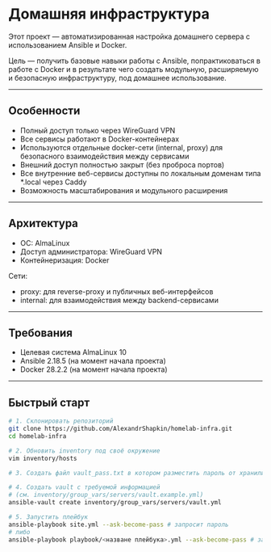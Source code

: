 # Домашняя инфраструктура

Этот проект — автоматизированная настройка домашнего сервера с использованием Ansible и Docker.

Цель — получить базовые навыки работы с Ansible, попрактиковаться в работе с Docker и в результате чего создать модульную, расширяемую и безопасную инфраструктуру, под домашнее использование.

---

## Особенности

- Полный доступ только через WireGuard VPN
- Все сервисы работают в Docker-контейнерах
- Используются отдельные docker-сети (internal, proxy) для безопасного взаимодействия между сервисами
- Внешний доступ полностью закрыт (без проброса портов)
- Все внутренние веб-сервисы доступны по локальным доменам типа *.local через Caddy
- Возможность масштабирования и модульного расширения

---

## Архитектура
- ОС: AlmaLinux 
- Доступ администратора: WireGuard VPN   
- Контейнеризация: Docker  

Сети:
- proxy: для reverse-proxy и публичных веб-интерфейсов
- internal: для взаимодействия между backend-сервисами

---

<!-- ## 📦 Основные сервисы

| Сервис         | Назначение                 | Сеть         | Доступ  |
| -------------- | -------------------------- | ------------ | ------- |
| WireGuard      | VPN-доступ                 | — (хост)     | 🔒      |
| Docker Compose | Запуск и управление        | —            | 🔒      |
| Caddy          | Reverse proxy, локальные домены | proxy | 🔒      |
| Gitea          | Git-сервер                 | proxy, internal | 🔒  |
| Woodpecker CI  | CI/CD                      | proxy, internal | 🔒  |
| BookStack      | Wiki/документация          | proxy, internal | 🔒  |
| Taiga          | Канбан-доска               | proxy, internal | 🔒  |
| PostgreSQL     | База данных                | internal   | 🔒      |
| Portainer      | Управление Docker          | proxy      | 🔒      |
| Netdata        | Мониторинг                 | proxy      | 🔒      |
| Restic         | Бэкапы                     | — (хост)     | 🔒      |
| Fail2ban       | Защита от brute-force      | — (хост)     | 🔒      | -->

## Требования

- Целевая система AlmaLinux 10
- Ansible 2.18.5 (на момент начала проекта)
- Docker 28.2.2 (на момент начала проекта)
<!-- - Docker Compose v2 -->
<!-- - Git -->


---

## Быстрый старт

```bash
# 1. Склонировать репозиторий
git clone https://github.com/AlexandrShapkin/homelab-infra.git
cd homelab-infra

# 2. Обновить inventory под своё окружение
vim inventory/hosts

# 3. Создать файл vault_pass.txt в котором разместить пароль от хранилища 

# 4. Создать vault с требуемой информацией
# (см. inventory/group_vars/servers/vault.example.yml)
ansible-vault create inventory/group_vars/servers/vault.yml

# 5. Запустить плейбук
ansible-playbook site.yml --ask-become-pass # запросит пароль
# либо
ansible-playbook playbook/<назване плейбука>.yml --ask-become-pass # запросит пароль
```